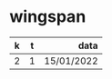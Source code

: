 # wingspan
| k        | t           | data  |
| ------------- |:-------------:| -----:|
| 2      | 1 | 15/01/2022 |
